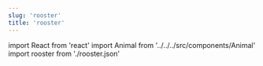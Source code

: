 ```yaml
---
slug: 'rooster'
title: 'rooster'
---
```

    
import React from 'react'
import Animal from '../../../src/components/Animal'
import rooster from './rooster.json'
    
<Animal data={rooster} />
